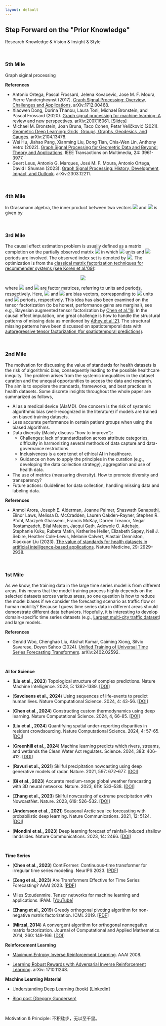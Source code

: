 ```yaml
---
layout: default
---
```


## Step Forward on the "Prior Knowledge"

Research Knowledge & Vision & Insight & Style

<br>

### 5th Mile

Graph siginal processing

**References**

- Antonio Ortega, Pascal Frossard, Jelena Kovacevic, Jose M. F. Moura, Pierre Vandergheynst (2017). [Graph Signal Processing: Overview, Challenges and Applications](https://arxiv.org/pdf/1712.00468). arXiv:1712.00468.
- Xiaowen Dong, Dorina Thanou, Laura Toni, Michael Bronstein, and Pascal Frossard (2020). [Graph signal processing for machine learning: A review and new perspectives](https://arxiv.org/pdf/2007.16061). arXiv:2007.16061. [[Slides](https://web.media.mit.edu/~xdong/talk/BDI_GSP.pdf)]
- Michael M. Bronstein, Joan Bruna, Taco Cohen, Petar Veličković (2021). [Geometric Deep Learning: Grids, Groups, Graphs, Geodesics, and Gauges](https://arxiv.org/pdf/2104.13478). arXiv:2104.13478.
- Wei Hu, Jiahao Pang, Xianming Liu, Dong Tian, Chia-Wen Lin, Anthony Vetro (2022). [Graph Signal Processing for Geometric Data and Beyond: Theory and Applications](https://doi.org/10.1109/TMM.2021.3111440). IEEE Transactions on Multimedia, 24: 3961-3977.
- Geert Leus, Antonio G. Marques, José M. F. Moura, Antonio Ortega, David I Shuman (2023). [Graph Signal Processing: History, Development, Impact, and Outlook](https://arxiv.org/pdf/2303.12211). arXiv:2303.12211.

<br>

### 4th Mile

In Grassmann algebra, the inner product between two vectors <img style="display: inline;" src="https://latex.codecogs.com/svg.latex?&space;\vec{x}"/> and <img style="display: inline;" src="https://latex.codecogs.com/svg.latex?&space;\vec{y}"/> is given by



<br>

### 3rd Mile

The causal effect estimation problem is usually defined as a matrix completion on the partially observed matrix <img style="display: inline;" src="https://latex.codecogs.com/svg.latex?&space;\boldsymbol{Y}\in\mathbb{R}^{N\times T}"/> in which <img style="display: inline;" src="https://latex.codecogs.com/svg.latex?&space;N"/> units and <img style="display: inline;" src="https://latex.codecogs.com/svg.latex?&space;T"/> periods are involved. The observed index set is denoted by <img style="display: inline;" src="https://latex.codecogs.com/svg.latex?&space;\Omega"/>. The optimization is from the [classical matrix factorization techniques for recommender systems (see Koren et al.'09)](https://doi.org/10.1109/MC.2009.263):

<p align = "center"><img align="middle" src="https://latex.codecogs.com/svg.latex?&space;\min_{\boldsymbol{W},\boldsymbol{X},\boldsymbol{u},\boldsymbol{p}}~\frac{1}{2}\left\|\mathcal{P}_{\Omega}(\boldsymbol{Y}-\boldsymbol{W}^\top\boldsymbol{X}-\boldsymbol{u}\mathbf{1}_{T}^\top-\mathbf{1}_{N}\boldsymbol{p}^\top)\right\|_F^2"/></p>

where <img style="display: inline;" src="https://latex.codecogs.com/svg.latex?&space;\boldsymbol{W}\in\mathbb{R}^{R\times N}"/> and <img style="display: inline;" src="https://latex.codecogs.com/svg.latex?&space;\boldsymbol{X}\in\mathbb{R}^{R\times T}"/> are factor matrices, referring to units and periods, respectively. Here, <img style="display: inline;" src="https://latex.codecogs.com/svg.latex?&space;\boldsymbol{u}\in\mathbb{R}^{N}"/> and <img style="display: inline;" src="https://latex.codecogs.com/svg.latex?&space;\boldsymbol{p}\in\mathbb{R}^{T}"/> are bias vectors, corresponding to <img style="display: inline;" src="https://latex.codecogs.com/svg.latex?&space;N"/> units and <img style="display: inline;" src="https://latex.codecogs.com/svg.latex?&space;T"/> periods, respectively. This idea has also been examined on the tensor factorization (to be honest, performance gains are marginal), see e.g., Bayesian augmented tensor factorization by [Chen et al.'19](https://doi.org/10.1016/j.trc.2019.03.003). In the causal effect imputation, one great challenge is how to handle the structural patterns of missing data as mentioned by [Athey et al.'21](https://doi.org/10.1080/01621459.2021.1891924). The structural missing patterns have been discussed on spatiotemporal data with [autoregressive tensor factorization (for spatiotemporal predictions)](https://doi.org/10.1109/ICDM.2017.146).

<br>

### 2nd Mile

The motivation for discussing the value of standards for health datasets is the risk of algorithmic bias, consequently leading to the possible healthcare inequity. The problem arises from the systemic inequalities in the dataset curation and the unequal opportunities to access the data and research. The aim is to expolore the standards, frameworks, and best practices in health datasets. Some discrete insights throughout the whole paper are summarized as follows,

- AI as a medical device (AIaMD). One concern is the risk of systemic algorithmic bias (well-recognized in the literature) if models are trained on biased training datasets.
- Less accurate performance in certain patient groups when using the biased algorithms.
- Data diversity (Mainly discuss "how to improve"):
  - Challenges: lack of standardization across attribute categories, difficulty in harmonizing several methods of data capture and data-governance restrictions.
  - Inclusiveness is a core tenet of ethical AI in healthcare.
  - Guidance on how to apply the principles in the curation (e.g., developing the data collection strategy), aggregation and use of health data.
- The use of metrics (measuring diversity). How to promote diversity and transparency?
- Future actions: Guidelines for data collection, handling missing data and labeling data.

**References**

- Anmol Arora, Joseph E. Alderman, Joanne Palmer, Shaswath Ganapathi, Elinor Laws, Melissa D. McCradden, Lauren Oakden-Rayner, Stephen R. Pfohl, Marzyeh Ghassemi, Francis McKay, Darren Treanor, Negar Rostamzadeh, Bilal Mateen, Jacqui Gath, Adewole O. Adebajo, Stephanie Kuku, Rubeta Matin, Katherine Heller, Elizabeth Sapey, Neil J. Sebire, Heather Cole-Lewis, Melanie Calvert, Alastair Denniston, Xiaoxuan Liu (2023). [The value of standards for health datasets in artificial intelligence-based applications](https://doi.org/10.1038/s41591-023-02608-w). Nature Medicine, 29: 2929–2938.

<br>

### 1st Mile

As we know, the training data in the large time series model is from different areas, this means that the model training process highly depends on the selected datasets across various areas, so one question is how to reduce the model biases if we consider the forecasting scenario as traffic flow or human mobility? Because I guess time series data in different areas should demonstrate different data behaviors. Hopefully, it is interesting to develop domain-specific time series datasets (e.g., [Largest multi-city traffic dataset](https://utd19.ethz.ch/)) and large models.

**References**

- Gerald Woo, Chenghao Liu, Akshat Kumar, Caiming Xiong, Silvio Savarese, Doyen Sahoo (2024). [Unified Training of Universal Time Series Forecasting Transformers](https://arxiv.org/pdf/2402.02592). arXiv:2402.02592.

<br>



**AI for Science**

- (**Liu et al., 2023**) Topological structure of complex predictions. Nature Machine Intelligence. 2023, 5: 1382-1389. [[DOI](https://doi.org/10.1038/s42256-023-00749-8)]

- (**Savcisens et al., 2024**) Using sequences of life-events to predict human lives. Nature Computational Science. 2024, 4: 43-56. [[DOI](https://doi.org/10.1038/s43588-023-00573-5)]

- (**Chen et al., 2024**) Constructing custom thermodynamics using deep learning. Nature Computational Science. 2024, 4, 66-85. [[DOI](https://doi.org/10.1038/s43588-023-00581-5)]

- (**Liu et al., 2024**) Quantifying spatial under-reporting disparities in resident crowdsourcing. Nature Computational Science. 2024, 4: 57-65. [[DOI](https://doi.org/10.1038/s43588-023-00572-6)]

- (**Greenhill et al., 2024**) Machine learning predicts which rivers, streams, and wetlands the Clean Water Act regulates. Science. 2024, 383: 406-412. [[DOI](https://doi.org/10.1126/science.adi3794)]

- (**Ravuri et al., 2021**) Skilful precipitation nowcasting using deep generative models of radar. Nature. 2021, 597: 672–677. [[DOI](https://doi.org/10.1038/s41586-021-03854-z)]

- (**Bi et al., 2023**) Accurate medium-range global weather forecasting with 3D neural networks. Nature. 2023, 619: 533–538. [[DOI](https://doi.org/10.1038/s41586-023-06185-3)]

- (**Zhang et al., 2023**) Skilful nowcasting of extreme precipitation with NowcastNet. Nature. 2023, 619: 526–532. [[DOI](https://doi.org/10.1038/s41586-023-06184-4)]

- (**Andersson et al., 2021**) Seasonal Arctic sea ice forecasting with probabilistic deep learning. Nature Communications. 2021, 12: 5124. [[DOI](https://doi.org/10.1038/s41467-021-25257-4)]

- (**Mondini et al., 2023**) Deep learning forecast of rainfall-induced shallow landslides. Nature Communications. 2023, 14: 2466. [[DOI](https://doi.org/10.1038/s41467-023-38135-y)]


<br>

**Time Series**

- (**Chen et al., 2023**) ContiFormer: Continuous-time transformer for irregular time series modeling. NeurIPS 2023. [[PDF](https://openreview.net/pdf?id=YJDz4F2AZu)]

- (**Zeng et al., 2023**) Are Transformers Effective for Time Series Forecasting? AAAI 2023. [[PDF](https://ojs.aaai.org/index.php/AAAI/article/view/26317)]

- Miles Stoudenmire. Tensor networks for machine learning and applications. IPAM. [[YouTube](https://www.youtube.com/watch?v=q8UTwdjS95k)]

- (**Zhang et al., 2019**) Greedy orthogonal pivoting algorithm for non-negative matrix factorization. ICML 2019. [[PDF](https://proceedings.mlr.press/v97/zhang19r/zhang19r.pdf)]

- (**Mirzal, 2014**) A convergent algorithm for orthogonal nonnegative matrix factorization. Journal of Computational and Applied Mathematics. 2014, 260: 149-166. [[DOI](https://doi.org/10.1016/j.cam.2013.09.022)]


**Reinforcement Learning**

- [Maximum Entropy Inverse Reinforcement Learning](https://cdn.aaai.org/AAAI/2008/AAAI08-227.pdf). AAAI 2008.

- [Learning Robust Rewards with Adversarial Inverse Reinforcement Learning](https://arxiv.org/abs/1710.11248). arXiv: 1710.11248.

**Machine Learning Material**

- [Understanding Deep Learning (book)](http://udlbook.com/?trk=public_post-text) [[Linkedin](https://www.linkedin.com/posts/simon-prince-615bb9165_phew-finally-finished-all-68-python-notebook-activity-7130190400266330112-5n_X?utm_source=share&utm_medium=member_ios)]

- [Blog post (Gregory Gundersen)](https://gregorygundersen.com/blog/)

<br>

Motivation & Principle: 不积硅步，无以至千里。

